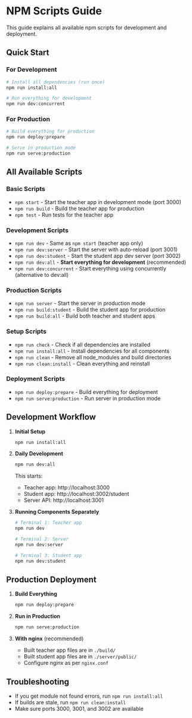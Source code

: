 # NPM Scripts Guide

This guide explains all available npm scripts for development and deployment.

## Quick Start

### For Development
```bash
# Install all dependencies (run once)
npm run install:all

# Run everything for development
npm run dev:concurrent
```

### For Production
```bash
# Build everything for production
npm run deploy:prepare

# Serve in production mode
npm run serve:production
```

## All Available Scripts

### Basic Scripts
- `npm start` - Start the teacher app in development mode (port 3000)
- `npm run build` - Build the teacher app for production
- `npm test` - Run tests for the teacher app

### Development Scripts
- `npm run dev` - Same as `npm start` (teacher app only)
- `npm run dev:server` - Start the server with auto-reload (port 3001)
- `npm run dev:student` - Start the student app dev server (port 3002)
- `npm run dev:all` - **Start everything for development** (recommended)
- `npm run dev:concurrent` - Start everything using concurrently (alternative to dev:all)

### Production Scripts
- `npm run server` - Start the server in production mode
- `npm run build:student` - Build the student app for production
- `npm run build:all` - Build both teacher and student apps

### Setup Scripts
- `npm run check` - Check if all dependencies are installed
- `npm run install:all` - Install dependencies for all components
- `npm run clean` - Remove all node_modules and build directories
- `npm run clean:install` - Clean everything and reinstall

### Deployment Scripts
- `npm run deploy:prepare` - Build everything for deployment
- `npm run serve:production` - Run server in production mode

## Development Workflow

1. **Initial Setup**
   ```bash
   npm run install:all
   ```

2. **Daily Development**
   ```bash
   npm run dev:all
   ```
   This starts:
   - Teacher app: http://localhost:3000
   - Student app: http://localhost:3002/student
   - Server API: http://localhost:3001

3. **Running Components Separately**
   ```bash
   # Terminal 1: Teacher app
   npm run dev

   # Terminal 2: Server
   npm run dev:server

   # Terminal 3: Student app
   npm run dev:student
   ```

## Production Deployment

1. **Build Everything**
   ```bash
   npm run deploy:prepare
   ```

2. **Run in Production**
   ```bash
   npm run serve:production
   ```

3. **With nginx** (recommended)
   - Built teacher app files are in `./build/`
   - Built student app files are in `./server/public/`
   - Configure nginx as per `nginx.conf`

## Troubleshooting

- If you get module not found errors, run `npm run install:all`
- If builds are stale, run `npm run clean:install`
- Make sure ports 3000, 3001, and 3002 are available